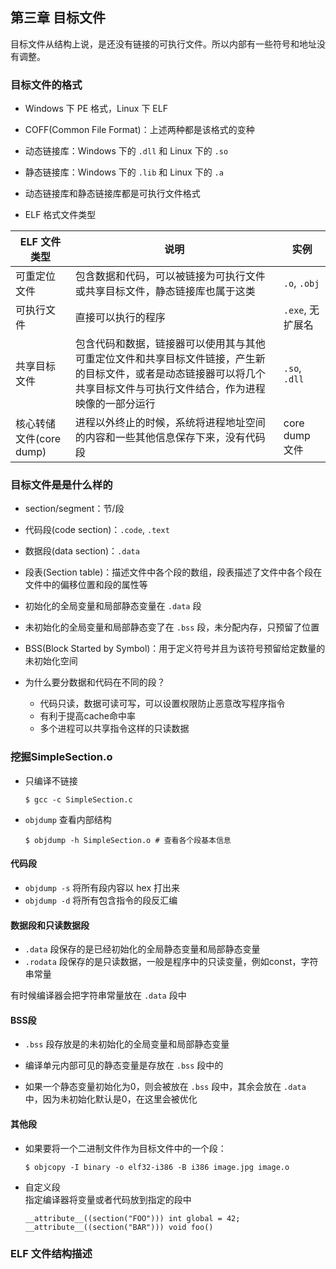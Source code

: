 ## 第三章 目标文件

目标文件从结构上说，是还没有链接的可执行文件。所以内部有一些符号和地址没有调整。

### 目标文件的格式

- Windows 下 PE 格式，Linux 下 ELF
- COFF(Common File Format)：上述两种都是该格式的变种
- 动态链接库：Windows 下的 `.dll` 和 Linux 下的 `.so`
- 静态链接库：Windows 下的 `.lib` 和 Linux 下的 `.a`
- 动态链接库和静态链接库都是可执行文件格式

- ELF 格式文件类型

| ELF 文件类型 | 说明 | 实例 |
| --- | --- | --- |
| 可重定位文件 | 包含数据和代码，可以被链接为可执行文件或共享目标文件，静态链接库也属于这类 | `.o`, `.obj` |
| 可执行文件 | 直接可以执行的程序 | `.exe`, 无扩展名 |
| 共享目标文件 | 包含代码和数据，链接器可以使用其与其他可重定位文件和共享目标文件链接，产生新的目标文件，或者是动态链接器可以将几个共享目标文件与可执行文件结合，作为进程映像的一部分运行 | `.so`, `.dll` |
| 核心转储文件(core dump) | 进程以外终止的时候，系统将进程地址空间的内容和一些其他信息保存下来，没有代码段| core dump 文件|

### 目标文件是是什么样的

- section/segment：节/段
- 代码段(code section)：`.code`, `.text`
- 数据段(data section)：`.data` 

- 段表(Section table)：描述文件中各个段的数组，段表描述了文件中各个段在文件中的偏移位置和段的属性等
- 初始化的全局变量和局部静态变量在 `.data` 段
- 未初始化的全局变量和局部静态变了在 `.bss` 段，未分配内存，只预留了位置
- BSS(Block Started by Symbol)：用于定义符号并且为该符号预留给定数量的未初始化空间

- 为什么要分数据和代码在不同的段？  
    - 代码只读，数据可读可写，可以设置权限防止恶意改写程序指令
    - 有利于提高cache命中率
    - 多个进程可以共享指令这样的只读数据

### 挖掘SimpleSection.o

- 只编译不链接
    ```
    $ gcc -c SimpleSection.c
    ```

- `objdump` 查看内部结构
    ```
    $ objdump -h SimpleSection.o # 查看各个段基本信息
    ```

#### 代码段
- `objdump -s` 将所有段内容以 hex 打出来
- `objdump -d` 将所有包含指令的段反汇编

#### 数据段和只读数据段
- `.data` 段保存的是已经初始化的全局静态变量和局部静态变量
- `.rodata` 段保存的是只读数据，一般是程序中的只读变量，例如const，字符串常量

有时候编译器会把字符串常量放在 `.data` 段中

#### BSS段
- `.bss` 段存放是的未初始化的全局变量和局部静态变量
- 编译单元内部可见的静态变量是存放在 `.bss` 段中的

- 如果一个静态变量初始化为0，则会被放在 `.bss` 段中，其余会放在 `.data` 中，因为未初始化默认是0，在这里会被优化

#### 其他段
- 如果要将一个二进制文件作为目标文件中的一个段：
    ```
    $ objcopy -I binary -o elf32-i386 -B i386 image.jpg image.o
    ```

- 自定义段  
指定编译器将变量或者代码放到指定的段中
    ```
    __attribute__((section("FOO"))) int global = 42;
    __attribute__((section("BAR"))) void foo()
    ```

### ELF 文件结构描述